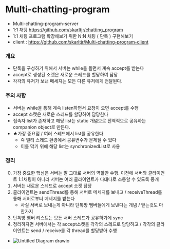 # Multi-chatting-program
- Multi-chatting-program-server
- 1:1 채팅 https://github.com/skarltjr/chatting_program
- 1:1 채팅 프로그램 확장해보기 위한 N:N 채팅 ( 단톡 ) 구현해보기
- client : https://github.com/skarltjr/Multi-chatting-program-client


### 개요
- 단톡을 구성하기 위해서 서버는 while을 돌면서 계속 accept를 받는다
- accept로 생성된 소캣은 새로운 스레드를 할당하여 담당
- 각각의 유저가 보낸 메세지는 모든 다른 유저에게 전달된다.


### 주의 사항
- 서버는 while을 통해 계속 listen하면서 요청이 오면 accept를 수행
- accept 소캣은 새로운 스레드를 할당하여 담당한다
- 접속자 list가 존재하고 해당 list는 static 개념으로 전역적으로 공유하는 companion object로 만든다.
- ★가장 중요점 / 여러 스레드에서 list를 공유한다
    - 즉 멀티 스레드 환경에서 공유변수가 문제될 수 있다
    - 이를 막기 위해 해당 list는 synchronizedList로 사용


### 정리
0. 가장 중요한 핵심은 서버는 말 그대로 서버의 역할만 수행. 이전에 서버와 클라이언트 1:1채팅이 아니라 서버는 여러 클라이언트가 다대다로 소통할 수 있도록 중개
1. 서버는 새로운 스레드로 accept 소캣 담당
2. 클라이언트는 sendThread를 통해 서버로 메세지를 보내고 / receiveThread를 통해 서버로부터 메세지를 받는다
    - 사실 서버로 보내는게 아니라 단톡방 멤버들에게 보낸다는 개념 / 받는것도 마찬가지
3. 단톡방 멤버 리스트는 모든 서버 스레드가 공유하기에 sync
4. 정리하자면 서버에서는 각 accept소캣을 각각의 스레드로 담당하고 /  각각의 클라이언트는 send / receive를 각 thread를 할당받아 수행

- ![Untitled Diagram drawio](https://user-images.githubusercontent.com/62214428/146584070-c87b3ef5-7484-4333-bd17-b9188f75e967.png)
